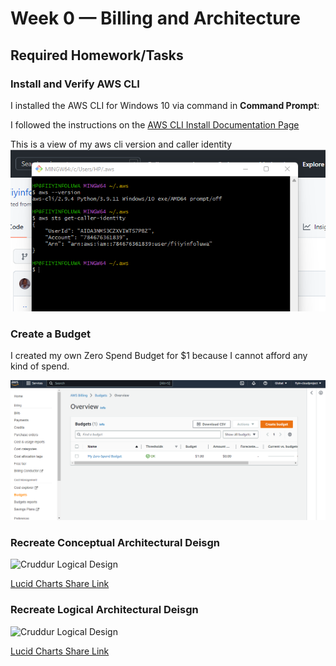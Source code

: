 # Week 0 — Billing and Architecture

## Required Homework/Tasks

### Install and Verify AWS CLI 

I installed the AWS CLI for Windows 10 via command in **Command Prompt**:

I followed the instructions on the [AWS CLI Install Documentation Page](https://docs.aws.amazon.com/cli/latest/userguide/getting-started-install.html)

This is a view of my aws cli version and caller identity
![AWS CLI Version and Caller Identity](assets/aws%20cli.png)

### Create a Budget

I created my own Zero Spend Budget for $1 because I cannot afford any kind of spend.

![Image of The Budget Alarm I Created](assets/budget.png)

### Recreate Conceptual Architectural Deisgn

![Cruddur Logical Design](assets/conceptual-drawing.png)

[Lucid Charts Share Link](https://lucid.app/lucidchart/82fe731e-065f-4928-acc5-f7c87edd9f11/edit?viewport_loc=-701%2C295%2C2541%2C1145%2C0_0&invitationId=inv_01f6ae60-f884-4a1f-8441-2eeca43b88c0
)

### Recreate Logical Architectural Deisgn

![Cruddur Logical Design](assets/logical-drawing.png)

[Lucid Charts Share Link](https://lucid.app/lucidchart/82fe731e-065f-4928-acc5-f7c87edd9f11/edit?viewport_loc=-701%2C295%2C2541%2C1145%2C0_0&invitationId=inv_01f6ae60-f884-4a1f-8441-2eeca43b88c0
)

